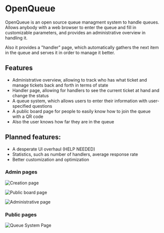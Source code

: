 # OpenQueue

OpenQueue is an open source queue managment system to handle queues. Allows anybody with a web browser to enter the queue and fill in customizable parameters, and provides an administrative overview in handling it.

Also it provides a "handler" page, which automatically gathers the next item in the queue and serves it in order to manage it better.

## Features

- Administrative overview, allowing to track who has what ticket and manage tickets back and forth in terms of state
- Handler page, allowing for handlers to see the current ticket at hand and change the status
- A queue system, which allows users to enter their information with user-specified questions
- A public board page for people to easily know how to join the queue with a QR code
- Also the user knows how far they are in the queue

## Planned features:
- A desperate UI overhaul (HELP NEEDED)
- Statistics, such as number of handlers, average response rate
- Better customization and optimization

### Admin pages

![Creation page](https://i.imgur.com/UnV3w81.png)

![Public board page](https://i.imgur.com/heAC8cH.png)

![Administrative page](https://i.imgur.com/yRJOp8o.png)

### Public pages
![Queue System Page](https://i.imgur.com/7IGiSJy.png)



